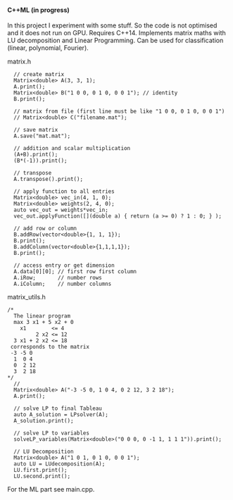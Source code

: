#### C++ML (in progress)
In this project I experiment with some stuff. So the code is not optimised and it does not run on GPU. Requires C++14. Implements matrix maths with LU decomposition and Linear Programming. Can be used for classification (linear, polynomial, Fourier).

matrix.h
```
  // create matrix
  Matrix<double> A(3, 3, 1);
  A.print();
  Matrix<double> B("1 0 0, 0 1 0, 0 0 1"); // identity
  B.print();
  
  // matrix from file (first line must be like "1 0 0, 0 1 0, 0 0 1")
  // Matrix<double> C("filename.mat");
  
  // save matrix
  A.save("mat.mat");
  
  // addition and scalar multiplication
  (A+B).print();
  (B*(-1)).print();
  
  // transpose
  A.transpose().print();
  
  // apply function to all entries
  Matrix<double> vec_in(4, 1, 0);
  Matrix<double> weights(2, 4, 0);
  auto vec_out = weights*vec_in;
  vec_out.applyFunction([](double a) { return (a >= 0) ? 1 : 0; } );
  
  // add row or column
  B.addRow(vector<double>{1, 1, 1});
  B.print();
  B.addColumn(vector<double>{1,1,1,1});
  B.print();
  
  // access entry or get dimension
  A.data[0][0]; // first row first column
  A.iRow;       // number rows
  A.iColumn;    // number columns
```
  
matrix_utils.h
```
/*
  The linear program
  max 3 x1 + 5 x2 + 0
    x1        <= 4
         2 x2 <= 12
  3 x1 + 2 x2 <= 18
 corresponds to the matrix
 -3 -5 0
  1  0 4
  0  2 12
  3  2 18
*/
  //
  Matrix<double> A("-3 -5 0, 1 0 4, 0 2 12, 3 2 18");
  A.print();
	
  // solve LP to final Tableau
  auto A_solution = LPsolver(A);
  A_solution.print();
  
  // solve LP to variables
  solveLP_variables(Matrix<double>("0 0 0, 0 -1 1, 1 1 1")).print();
  
  // LU Decomposition
  Matrix<double> A("1 0 1, 0 1 0, 0 0 1");
  auto LU = LUdecomposition(A);
  LU.first.print();
  LU.second.print();
```
For the ML part see main.cpp.
